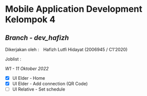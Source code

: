 # Mobile Application Development Kelompok 4

## *Branch - ***dev_hafizh****

Dikerjakan oleh :&emsp;Hafizh Lutfi Hidayat (2006945 / C1'2020)

Joblist :

*W1 - 11 Oktober 2022*
- [x] UI Elder - Home
- [x] UI Elder - Add connection (QR Code)
- [ ] UI Relative - Set schedule
